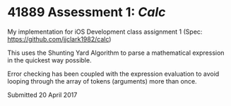 # 41889 Assessment 1: *Calc*
My implementation for iOS Development class assignment 1 (Spec: https://github.com/jjclark1982/calc)

This uses the Shunting Yard Algorithm to parse a mathematical expression in the quickest way possible. 

Error checking has been coupled with the expression evaluation to avoid looping through the array of tokens (arguments) more than once.

Submitted 20 April 2017
